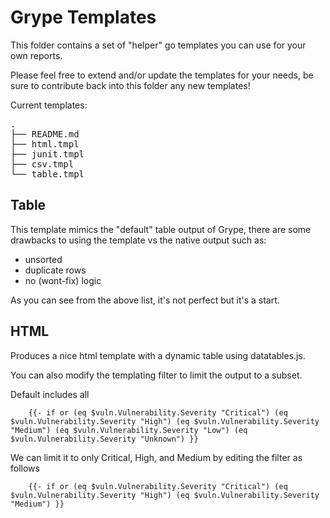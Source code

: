 # Grype Templates

This folder contains a set of "helper" go templates you can use for your own reports.

Please feel free to extend and/or update the templates for your needs, be sure to contribute back into this folder any new templates!

Current templates:

<pre>
.
├── README.md
├── html.tmpl
├── junit.tmpl
├── csv.tmpl
└── table.tmpl
</pre>

## Table

This template mimics the "default" table output of Grype, there are some drawbacks to using the template vs the native output such as:

- unsorted
- duplicate rows
- no (wont-fix) logic

As you can see from the above list, it's not perfect but it's a start.

## HTML

Produces a nice html template with a dynamic table using datatables.js.

You can also modify the templating filter to limit the output to a subset.

Default includes all

```
    {{- if or (eq $vuln.Vulnerability.Severity "Critical") (eq $vuln.Vulnerability.Severity "High") (eq $vuln.Vulnerability.Severity "Medium") (eq $vuln.Vulnerability.Severity "Low") (eq $vuln.Vulnerability.Severity "Unknown") }}
```

We can limit it to only Critical, High, and Medium by editing the filter as follows

```
    {{- if or (eq $vuln.Vulnerability.Severity "Critical") (eq $vuln.Vulnerability.Severity "High") (eq $vuln.Vulnerability.Severity "Medium") }}
```

